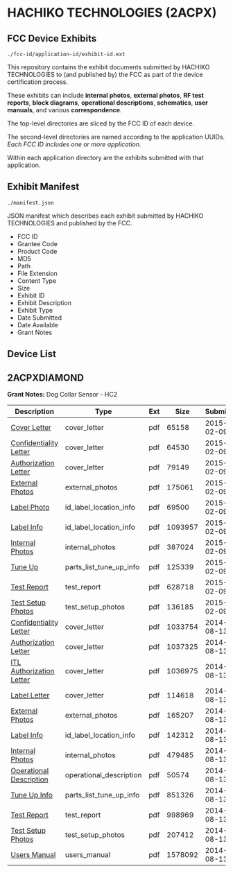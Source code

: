 # HACHIKO TECHNOLOGIES (2ACPX)
## FCC Device Exhibits

```
./fcc-id/application-id/exhibit-id.ext
```

This repository contains the exhibit documents submitted by HACHIKO TECHNOLOGIES to (and published by) the FCC as part of the device certification process.

These exhibits can include **internal photos**, **external photos**, **RF test reports**, **block diagrams**, **operational descriptions**, **schematics**, **user manuals**, and various **correspondence**.

The top-level directories are sliced by the FCC ID of each device.

The second-level directories are named according to the application UUIDs. *Each FCC ID includes one or more application.*

Within each application directory are the exhibits submitted with that application. 

## Exhibit Manifest

```
./manifest.json
```

JSON manifest which describes each exhibit submitted by HACHIKO TECHNOLOGIES and published by the FCC.

- FCC ID
- Grantee Code
- Product Code
- MD5
- Path
- File Extension
- Content Type
- Size
- Exhibit ID
- Exhibit Description
- Exhibit Type
- Date Submitted
- Date Available
- Grant Notes

## Device List
## 2ACPXDIAMOND
**Grant Notes:** Dog Collar Sensor - HC2

| Description | Type | Ext | Size | Submitted | Available |
| ----------- | ---- | --- | ---- | --------- | --------- |
| [Cover Letter](2ACPXDIAMOND/e7c4f80d0123b91d6f0e319be80362dd/2527922.pdf) | cover_letter | pdf | 65158 | 2015-02-09 | 2015-02-09 |
| [Confidentiality Letter](2ACPXDIAMOND/e7c4f80d0123b91d6f0e319be80362dd/2527923.pdf) | cover_letter | pdf | 64530 | 2015-02-09 | 2015-02-09 |
| [Authorization Letter](2ACPXDIAMOND/e7c4f80d0123b91d6f0e319be80362dd/2527926.pdf) | cover_letter | pdf | 79149 | 2015-02-09 | 2015-02-09 |
| [External Photos](2ACPXDIAMOND/e7c4f80d0123b91d6f0e319be80362dd/2527924.pdf) | external_photos | pdf | 175061 | 2015-02-09 | 2015-02-09 |
| [Label Photo](2ACPXDIAMOND/e7c4f80d0123b91d6f0e319be80362dd/2527927.pdf) | id_label_location_info | pdf | 69500 | 2015-02-09 | 2015-02-09 |
| [Label Info](2ACPXDIAMOND/e7c4f80d0123b91d6f0e319be80362dd/2527928.pdf) | id_label_location_info | pdf | 1093957 | 2015-02-09 | 2015-02-09 |
| [Internal Photos](2ACPXDIAMOND/e7c4f80d0123b91d6f0e319be80362dd/2527925.pdf) | internal_photos | pdf | 387024 | 2015-02-09 | 2015-02-09 |
| [Tune Up](2ACPXDIAMOND/e7c4f80d0123b91d6f0e319be80362dd/2527931.pdf) | parts_list_tune_up_info | pdf | 125339 | 2015-02-09 | 2015-02-09 |
| [Test Report](2ACPXDIAMOND/e7c4f80d0123b91d6f0e319be80362dd/2527929.pdf) | test_report | pdf | 628718 | 2015-02-09 | 2015-02-09 |
| [Test Setup Photos](2ACPXDIAMOND/e7c4f80d0123b91d6f0e319be80362dd/2527930.pdf) | test_setup_photos | pdf | 136185 | 2015-02-09 | 2015-02-09 |
| [Confidentiality Letter](2ACPXDIAMOND/3564c86515c39cc92f74433f04811490/2356495.pdf) | cover_letter | pdf | 1033754 | 2014-08-13 | 2014-08-13 |
| [Authorization Letter](2ACPXDIAMOND/3564c86515c39cc92f74433f04811490/2356497.pdf) | cover_letter | pdf | 1037325 | 2014-08-13 | 2014-08-13 |
| [ITL Authorization Letter](2ACPXDIAMOND/3564c86515c39cc92f74433f04811490/2356499.pdf) | cover_letter | pdf | 1036975 | 2014-08-13 | 2014-08-13 |
| [Label Letter](2ACPXDIAMOND/3564c86515c39cc92f74433f04811490/2356500.pdf) | cover_letter | pdf | 114618 | 2014-08-13 | 2014-08-13 |
| [External Photos](2ACPXDIAMOND/3564c86515c39cc92f74433f04811490/2356496.pdf) | external_photos | pdf | 165207 | 2014-08-13 | 2014-08-13 |
| [Label Info](2ACPXDIAMOND/3564c86515c39cc92f74433f04811490/2356501.pdf) | id_label_location_info | pdf | 142312 | 2014-08-13 | 2014-08-13 |
| [Internal Photos](2ACPXDIAMOND/3564c86515c39cc92f74433f04811490/2356498.pdf) | internal_photos | pdf | 479485 | 2014-08-13 | 2014-08-13 |
| [Operational Description](2ACPXDIAMOND/3564c86515c39cc92f74433f04811490/2356502.pdf) | operational_description | pdf | 50574 | 2014-08-13 | 2014-08-13 |
| [Tune Up Info](2ACPXDIAMOND/3564c86515c39cc92f74433f04811490/2356505.pdf) | parts_list_tune_up_info | pdf | 851326 | 2014-08-13 | 2014-08-13 |
| [Test Report](2ACPXDIAMOND/3564c86515c39cc92f74433f04811490/2356503.pdf) | test_report | pdf | 998969 | 2014-08-13 | 2014-08-13 |
| [Test Setup Photos](2ACPXDIAMOND/3564c86515c39cc92f74433f04811490/2356504.pdf) | test_setup_photos | pdf | 207412 | 2014-08-13 | 2014-08-13 |
| [Users Manual](2ACPXDIAMOND/3564c86515c39cc92f74433f04811490/2356506.pdf) | users_manual | pdf | 1578092 | 2014-08-13 | 2014-08-13 |

